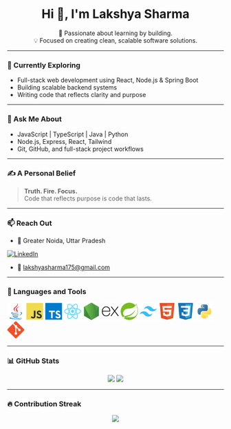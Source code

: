 <h1 align="center">Hi 👋, I'm Lakshya Sharma</h1>

<p align="center">
  🚀 Passionate about learning by building.<br>
  💡 Focused on creating clean, scalable software solutions.
</p>

---

### 🧠 Currently Exploring

- Full-stack web development using React, Node.js & Spring Boot  
- Building scalable backend systems  
- Writing code that reflects clarity and purpose

---

### 💬 Ask Me About

- JavaScript | TypeScript | Java | Python  
- Node.js, Express, React, Tailwind  
- Git, GitHub, and full-stack project workflows

---

### ✍️ A Personal Belief

> **Truth. Fire. Focus.**  
> Code that reflects purpose is code that lasts.

---

### 📫 Reach Out

- 📍 Greater Noida, Uttar Pradesh  

<p align="left">
  <a href="https://www.linkedin.com/in/lakshya-sharma-757238250" target="_blank">
    <img src="https://cdn.jsdelivr.net/gh/devicons/devicon/icons/linkedin/linkedin-original.svg" alt="LinkedIn" width="30" height="30"/>
  </a>
</p>
 
- 📧 lakshyasharma175@gmail.com

---

### 🔧 Languages and Tools

<p align="left">
  <img src="https://raw.githubusercontent.com/devicons/devicon/master/icons/java/java-original.svg" alt="java" width="40" height="40"/>
  <img src="https://raw.githubusercontent.com/devicons/devicon/master/icons/javascript/javascript-original.svg" alt="javascript" width="40" height="40"/>
  <img src="https://raw.githubusercontent.com/devicons/devicon/master/icons/typescript/typescript-original.svg" alt="typescript" width="40" height="40"/>
  <img src="https://raw.githubusercontent.com/devicons/devicon/master/icons/react/react-original.svg" alt="react" width="40" height="40"/>
  <img src="https://raw.githubusercontent.com/devicons/devicon/master/icons/nodejs/nodejs-original.svg" alt="nodejs" width="40" height="40"/>
  <img src="https://raw.githubusercontent.com/devicons/devicon/master/icons/express/express-original.svg" alt="express" width="40" height="40"/>
  <img src="https://raw.githubusercontent.com/devicons/devicon/master/icons/spring/spring-original.svg" alt="springboot" width="40" height="40"/>
  <img src="https://raw.githubusercontent.com/devicons/devicon/master/icons/tailwindcss/tailwindcss-plain.svg" alt="tailwind" width="40" height="40"/>
  <img src="https://raw.githubusercontent.com/devicons/devicon/master/icons/html5/html5-original.svg" alt="html5" width="40" height="40"/>
  <img src="https://raw.githubusercontent.com/devicons/devicon/master/icons/css3/css3-original.svg" alt="css3" width="40" height="40"/>
  <img src="https://raw.githubusercontent.com/devicons/devicon/master/icons/python/python-original.svg" alt="python" width="40" height="40"/>
  <img src="https://raw.githubusercontent.com/devicons/devicon/master/icons/git/git-original.svg" alt="git" width="40" height="40"/>
</p>

---

### 📊 GitHub Stats

<p align="center">
  <img src="https://github-readme-stats.vercel.app/api?username=llcool&show_icons=true&theme=radical" />
  <img src="https://github-readme-stats.vercel.app/api/top-langs/?username=llcool&layout=compact&theme=radical" />
</p>

---

### 🔥 Contribution Streak

<p align="center">
  <img src="https://github-readme-streak-stats.herokuapp.com?user=llcool&theme=radical" />
</p>
